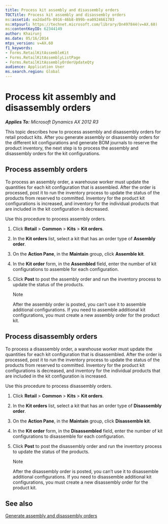```yaml
---
title: Process kit assembly and disassembly orders
TOCTitle: Process kit assembly and disassembly orders
ms:assetid: ea2dadfb-0916-46b8-899b-ea0924661703
ms:mtpsurl: https://technet.microsoft.com/library/Dn497844(v=AX.60)
ms:contentKeyID: 62344149
author: Khairunj
ms.date: 05/16/2014
mtps_version: v=AX.60
f1_keywords:
- Forms.RetailKitAssembleKit
- Forms.RetailKitAssemblyListPage
- Forms.RetailKitAssemblyOrderUpdateQty
audience: Application User
ms.search.region: Global
---
```


# Process kit assembly and disassembly orders 


_**Applies To:** Microsoft Dynamics AX 2012 R3_

This topic describes how to process assembly and disassembly orders for retail product kits. After you generate assembly or disassembly orders for the different kit configurations and generate BOM journals to reserve the product inventory, the next step is to process the assembly and disassembly orders for the kit configurations.

## Process assembly orders

To process an assembly order, a warehouse worker must update the quantities for each kit configuration that is assembled. After the order is processed, post it to run the inventory process to update the status of the products from reserved to committed. Inventory for the product kit configurations is increased, and inventory for the individual products that are included in the kit configuration is decreased.

Use this procedure to process assembly orders.

1.  Click **Retail** \> **Common** \> **Kits** \> **Kit orders**.

2.  In the **Kit orders** list, select a kit that has an order type of **Assembly order**.

3.  On the **Action Pane**, in the **Maintain** group, click **Assemble kit**.

4.  In the **Kit order** form, in the **Assembled** field, enter the number of kit configurations to assemble for each configuration.

5.  Click **Post** to post the assembly order and run the inventory process to update the status of the products.
    

    > [!NOTE]
    > <P>After the assembly order is posted, you can’t use it to assemble additional configurations. If you need to assemble additional kit configurations, you must create a new assembly order for the product kit.</P>



## Process disassembly orders

To process a disassembly order, a warehouse worker must update the quantities for each kit configuration that is disassembled. After the order is processed, post it to run the inventory process to update the status of the products from reserved to committed. Inventory for the product kit configurations is decreased, and inventory for the individual products that are included in the kit configuration is increased.

Use this procedure to process disassembly orders.

1.  Click **Retail** \> **Common** \> **Kits** \> **Kit orders**.

2.  In the **Kit orders** list, select a kit that has an order type of **Disassembly order**.

3.  On the **Action Pane**, in the **Maintain** group, click **Disassemble kit**.

4.  In the **Kit order** form, in the **Disassembled** field, enter the number of kit configurations to disassemble for each configuration.

5.  Click **Post** to post the disassembly order and run the inventory process to update the status of the products.
    

    > [!NOTE]
    > <P>After the disassembly order is posted, you can’t use it to disassemble additional configurations. If you need to disassemble additional kit configurations, you must create a new disassembly order for the product kit.</P>



## See also

[Generate assembly and disassembly orders](generate-assembly-and-disassembly-orders.md)

  


